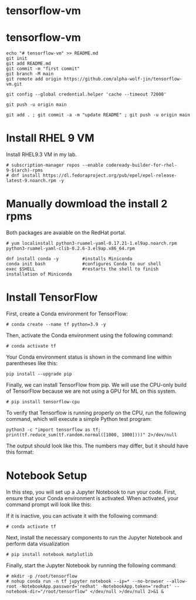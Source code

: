 # tensorflow-vm
# tensorflow-vm

```
echo "# tensorflow-vm" >> README.md
git init
git add README.md
git commit -m "first commit"
git branch -M main
git remote add origin https://github.com/alpha-wolf-jin/tensorflow-vm.git

git config --global credential.helper 'cache --timeout 72000'

git push -u origin main

git add . ; git commit -a -m "update README" ; git push -u origin main
```

# Install RHEL 9 VM

Install RHEL9.3 VM in my lab.

```
# subscription-manager repos --enable codeready-builder-for-rhel-9-$(arch)-rpms
# dnf install https://dl.fedoraproject.org/pub/epel/epel-release-latest-9.noarch.rpm -y
```

# Manually dowmload the install 2 rpms

Both packages are avaiable on the RedHat portal.
```
# yum localinstall python3-ruamel-yaml-0.17.21-1.el9ap.noarch.rpm python3-ruamel-yaml-clib-0.2.6-3.el9ap.x86_64.rpm
```

```
dnf install conda -y         #installs Miniconda
conda init bash              #configures Conda to our shell
exec $SHELL                  #restarts the shell to finish installation of Miniconda
```

# Install TensorFlow
First, create a Conda environment for TensorFlow:

```
# conda create --name tf python=3.9 -y
```

Then, activate the Conda environment using the following command:

```
# conda activate tf
```

Your Conda environment status is shown in the command line within parentheses like this:

```
pip install --upgrade pip
```

Finally, we can install TensorFlow from pip. We will use the CPU-only build of TensorFlow because we are not using a GPU for ML on this system.

```
# pip install tensorflow-cpu
```

To verify that Tensorflow is running properly on the CPU, run the following command, which will execute a simple Python test program:

```
python3 -c "import tensorflow as tf; print(tf.reduce_sum(tf.random.normal([1000, 1000])))" 2>/dev/null
```

The output should look like this. The numbers may differ, but it should have this format:


# Notebook Setup

In this step, you will set up a Jupyter Notebook to run your code. First, ensure that your Conda environment is activated. When activated, your command prompt will look like this:

If it is inactive, you can activate it with the following command:

```
# conda activate tf
```

Next, install the necessary components to run the Jupyter Notebook and perform data visualization

```
# pip install notebook matplotlib
```

Finally, start the Jupyter Notebook by running the following command:

```
# mkdir -p /root/tensorflow
# nohup conda run -n tf jupyter notebook --ip=* --no-browser --allow-root -NotebookApp.password='redhat' -NotebookApp.token='redhat' --notebook-dir="/root/tensorflow" </dev/null >/dev/null 2>&1 &
```
